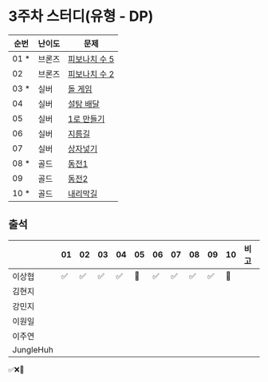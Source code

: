 # 3주차 스터디(유형 - DP)
|순번|난이도|문제|
|------|----|---|
|01 *|브론즈|[피보나치 수 5](https://www.acmicpc.net/problem/10870)|
|02|브론즈|[피보나치 수 2](https://www.acmicpc.net/problem/2748)|
|03 *|실버|[돌 게임](https://www.acmicpc.net/problem/9655)|
|04|실버|[설탕 배달](https://www.acmicpc.net/problem/2839)|
|05|실버|[1로 만들기](https://www.acmicpc.net/problem/1463)|
|06|실버|[지름길](https://www.acmicpc.net/problem/1446)|
|07|실버|[상자넣기](https://www.acmicpc.net/problem/1965)|
|08 *|골드|[동전1](https://www.acmicpc.net/problem/2293)|
|09|골드|[동전2](https://www.acmicpc.net/problem/2294)|
|10 *|골드|[내리막길](https://www.acmicpc.net/problem/1520)|

## 출석

|      |01|02|03|04|05|06|07|08|09|10|비고|
|------|--|--|--|--|--|--|--|--|--|--|:--|
|이상협  |✅|✅|✅|✅|🥺|✅|✅|✅|✅|🥺|   | 
|김현지  |  |  |  |  |  |  |  |  |  |  |   | 
|강민지  |  |  |  |  |  |  |  |  |  |  |   | 
|이원일  |  |  |  |  |  |  |  |  |  |  |   | 
|이주연  |  |  |  |  |  |  |  |  |  |  |   |
|JungleHuh|  |  |  |  |  |  |  |  |  |  |   |

✅❌🥺
